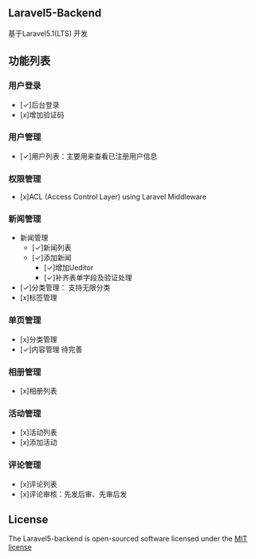 ## Laravel5-Backend

基于Laravel5.1(LTS) 开发

## 功能列表

### 用户登录
* [✓]后台登录
* [x]增加验证码
### 用户管理
* [✓]用户列表：主要用来查看已注册用户信息
### 权限管理
* [x]ACL (Access Control Layer) using Laravel Middleware
### 新闻管理
* 新闻管理
    - [✓]新闻列表
    - [✓]添加新闻
        - [✓]增加Ueditor
        - [✓]补齐表单字段及验证处理
* [✓]分类管理： 支持无限分类    
* [x]标签管理
### 单页管理
* [x]分类管理
* [✓]内容管理   待完善
### 相册管理
* [x]相册列表
### 活动管理
* [x]活动列表
* [x]添加活动
### 评论管理
* [x]评论列表
* [x]评论审核：先发后审、先审后发



## License

The Laravel5-backend is open-sourced software licensed under the [MIT license](http://opensource.org/licenses/MIT)
